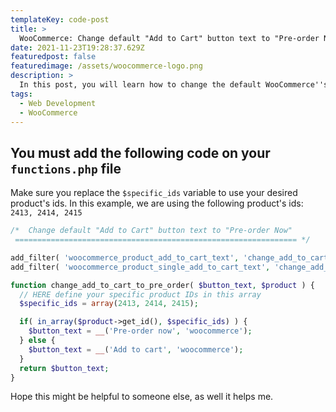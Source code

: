 ```yaml
---
templateKey: code-post
title: >
  WooCommerce: Change default "Add to Cart" button text to "Pre-order Now"
date: 2021-11-23T19:28:37.629Z
featuredpost: false
featuredimage: /assets/woocommerce-logo.png
description: >
  In this post, you will learn how to change the default WooCommerce''s "Add to Cart" button text to something else. In this example, the new text will be "Pre-order now".
tags:
  - Web Development
  - WooCommerce
---
```


## You must add the following code on your `functions.php` file

Make sure you replace the `$specific_ids` variable to use your desired product's ids. In this example, we are using the following product's ids: `2413, 2414, 2415`

```php
/*  Change default "Add to Cart" button text to "Pre-order Now"
 =============================================================== */

add_filter( 'woocommerce_product_add_to_cart_text', 'change_add_to_cart_to_pre_order', 20, 2 );
add_filter( 'woocommerce_product_single_add_to_cart_text', 'change_add_to_cart_to_pre_order', 20, 2 );

function change_add_to_cart_to_pre_order( $button_text, $product ) {
  // HERE define your specific product IDs in this array
  $specific_ids = array(2413, 2414, 2415);

  if( in_array($product->get_id(), $specific_ids) ) {
    $button_text = __('Pre-order now', 'woocommerce');
  } else {
    $button_text = __('Add to cart', 'woocommerce');
  }
  return $button_text;
}
```

Hope this might be helpful to someone else, as well it helps me.
